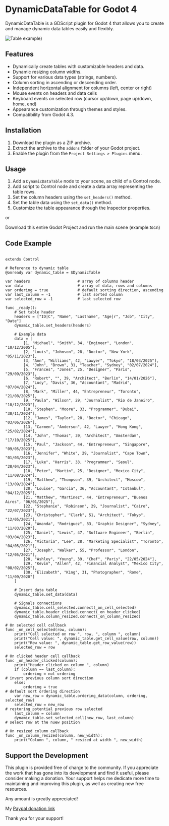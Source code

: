 # DynamicDataTable for Godot 4

DynamicDataTable is a GDScript plugin for Godot 4 that allows you to create and manage dynamic data tables easily and flexibly.

![Table example](https://github.com/jospic/dynamicdatatable/blob/master/ex_table_1.png))

## Features

* Dynamically create tables with customizable headers and data.
* Dynamic resizing column widths.
* Support for various data types (strings, numbers).
* Column sorting in ascending or descending order.
* Independent horizontal alignment for columns (left, center or right)
* Mouse events on headers and data cells
* Keyboard events on selected row (cursor up/down, page up/down, home, end)
* Appearance customization through themes and styles.
* Compatibility from Godot 4.3.

## Installation

1.  Download the plugin as a ZIP archive.
2.  Extract the archive to the `addons` folder of your Godot project.
3.  Enable the plugin from the `Project Settings > Plugins` menu.

## Usage

1.  Add a `DynamicDataTable` node to your scene, as child of a Control node.
2.  Add script to Control node and create a data array representing the table rows.
3.  Set the column headers using the `set_headers()` method.
4.  Set the table data using the `set_data()` method.
5.  Customize the table appearance through the Inspector properties.

or

Download this entire Godot Project and run the main scene (example.tscn)

## Code Example

```gdscript

extends Control

# Reference to dynamic table
@onready var dynamic_table = $DynamicTable

var headers						# array of columns header
var data						# array of data, rows and columns
var ordering = true				# default sorting direction, ascending 
var last_column = -1			# last sorted column
var selected_row = -1			# last selected row

func _ready():
	# Set table header
	headers = ["ID|C", "Name", "Lastname", "Age|r", "Job", "City", "Date"]
	dynamic_table.set_headers(headers)
	
	# Example data
	data = [
		[1, "Michael", "Smith", 34, "Engineer", "London", "10/12/2005"],
		[2, "Louis", "Johnson", 28, "Doctor", "New York", "05/11/2023"],
		[3, "Ann", "Williams", 42, "Lawyer", "Tokyo", "18/03/2025"],
		[4, "John", "Brown", 31, "Teacher", "Sydney", "02/07/2024"],
		[5, "Frances", "Jones", 25, "Designer", "Paris", "29/09/2023"],
		[6, "Robert", "", 39, "Architect", "Berlin", "14/01/2026"],
		[7, "Lucy", "Davis", 36, "Accountant", "Madrid", "07/04/2024"],
		[8, "Mark", "Miller", 44, "Entrepreneur", "Toronto", "21/08/2025"],
		[9, "Paula", "Wilson", 29, "Journalist", "Rio de Janeiro", "10/12/2023"],
		[10, "Stephen", "Moore", 33, "Programmer", "Dubai", "30/11/2024"],
		[12, "James", "Taylor", 28, "Doctor", "Chicago", "03/06/2026"],
		[13, "Carmen", "Anderson", 42, "Lawyer", "Hong Kong", "25/02/2024"],
		[14, "John", "Thomas", 39, "Architect", "Amsterdam", "17/10/2025"],
		[15, "Paul", "Jackson", 44, "Entrepreneur", "Singapore", "09/05/2023"],
		[16, "Jennifer", "White", 29, "Journalist", "Cape Town", "01/03/2023"],
		[17, "Luke", "Harris", 33, "Programmer", "Seoul", "28/04/2023"],
		[18, "Peter", "Martin", 25, "Designer", "Mexico City", "11/08/2024"],
		[19, "Matthew", "Thompson", 39, "Architect", "Moscow", "13/09/2024"],
		[20, "Louise", "Garcia", 36, "Accountant", "Istanbul", "04/12/2025"],
		[21, "Matthew", "Martinez", 44, "Entrepreneur", "Buenos Aires", "06/01/2025"],
		[22, "Stephanie", "Robinson", 29, "Journalist", "Cairo", "22/07/2023"],
		[23, "Christopher", "Clark", 51, "Architect", "Tokyo", "12/05/2021"],
		[24, "Amanda", "Rodriguez", 33, "Graphic Designer", "Sydney", "11/03/2020"],
		[25, "Daniel", "Lewis", 47, "Software Engineer", "Berlin", "03/04/2023"],
		[26, "Victoria", "Lee", 28, "Marketing Specialist", "Toronto", "04/05/2021"],
		[27, "Joseph", "Walker", 55, "Professor", "London", "12/05/2021"],
		[28, "Ashley", "Young", 39, "Chef", "Paris", "22/05/2024"],
		[29, "Kevin", "Allen", 42, "Financial Analyst", "Mexico City", "08/02/2025"],
		[30, "Elizabeth", "King", 31, "Photographer", "Rome", "11/09/2020"]
	]	

	# Insert data table
	dynamic_table.set_data(data)
	
	# Signals connections
	dynamic_table.cell_selected.connect(_on_cell_selected)
	dynamic_table.header_clicked.connect(_on_header_clicked)
	dynamic_table.column_resized.connect(_on_column_resized)

# On selected cell callback
func _on_cell_selected(row, column):
	print("Cell selected on row ", row, ", column ", column)
	print("Cell value: ", dynamic_table.get_cell_value(row, column))
	print("Row value: ", dynamic_table.get_row_value(row))
	selected_row = row

# On clicked header cell callback
func _on_header_clicked(column):
	print("Header clicked on column ", column)
	if (column == last_column):
		ordering = not ordering													# invert previous column sort direction
	else:
		ordering = true															# default sort ordering direction
	var new_row = dynamic_table.ordering_data(column, ordering, selected_row)
	selected_row = new_row														# restoring potential previous row selected
	last_column = column
	dynamic_table.set_selected_cell(new_row, last_column)						# select row at the nuew position

# On resized column callback
func _on_column_resized(column, new_width):
	print("Column ", column, " resized at width ", new_width)

```	

## Support the Development

This plugin is provided free of charge to the community. If you appreciate the work that has gone into its development and find it useful, please consider making a donation. Your support helps me dedicate more time to maintaining and improving this plugin, as well as creating new free resources.

Any amount is greatly appreciated!

My [Paypal donation link](https://www.paypal.me/donatejospic?locale.x=it_IT)

Thank you for your support!
